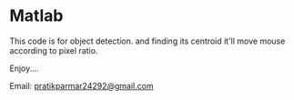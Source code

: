 Matlab
======

This code is for object detection.
and finding its centroid it'll move mouse according to pixel ratio.

Enjoy....

Email: pratikparmar24292@gmail.com
